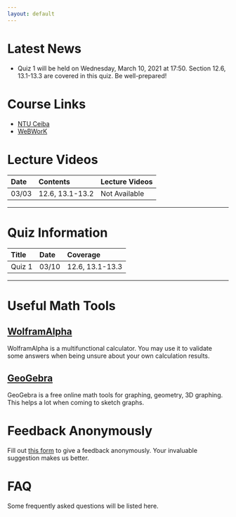 ```yaml
---
layout: default
---
```


# Latest News
- Quiz 1 will be held on Wednesday, March 10, 2021 at 17:50. Section 12.6, 13.1-13.3 are covered in this quiz. Be well-prepared!

# Course Links
- [NTU Ceiba](https://ceiba.ntu.edu.tw/)
- [WeBWorK](http://webwork.math.ntu.edu.tw/webwork2/1092MATH4008_07/)

# Lecture Videos
| Date  | Contents        | Lecture Videos |
|:------|:----------------|:---------------|
| 03/03 | 12.6, 13.1-13.2 | Not Available  |

* * *

# Quiz Information
| Title  | Date  | Coverage        |
|:-------|:------|:----------------|
| Quiz 1 | 03/10 | 12.6, 13.1-13.3 |

* * *

# Useful Math Tools
## [WolframAlpha](https://www.wolframalpha.com/)
WolframAlpha is a multifunctional calculator. You may use it to validate some answers when being unsure about your own calculation results.
## [GeoGebra](https://www.geogebra.org/?lang=zh-TW)
GeoGebra is a free online math tools for graphing, geometry, 3D graphing. This helps a lot when coming to sketch graphs.

# Feedback Anonymously
Fill out [this form](https://peing.net/zh-TW/1011_cychien) to give a feedback anonymously. Your invaluable suggestion makes us better.

# FAQ
Some frequently asked questions will be listed here.
